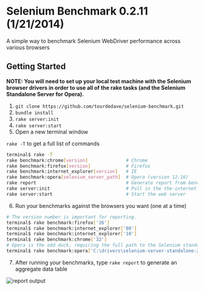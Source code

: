 # Selenium Benchmark 0.2.11 (1/21/2014)
A simple way to benchmark Selenium WebDriver performance across various browsers

## Getting Started

__NOTE: You will need to set up your local test machine with the Selenium browser drivers in order to use all of the rake tasks (and the Selenium Standalone Server for Opera).__

1) `git clone https://github.com/tourdedave/selenium-benchmark.git`  
2) `bundle install`  
3) `rake server:init`  
4) `rake server:start`  
5) Open a new terminal window

`rake -T` to get a full list of commands  

```sh
terminal$ rake -T
rake benchmark:chrome[version]              # Chrome
rake benchmark:firefox[version]             # Firefox
rake benchmark:internet_explorer[version]   # IE
rake benchmark:opera[selenium_server_path]  # Opera (version 12.16)
rake report                                 # Generate report from benchmark data
rake server:init                            # Pull in the the-internet after initial checkout
rake server:start                           # Start the web server
```

6) Run your benchmarks against the browsers you want (one at a time)  

```sh
# The version number is important for reporting.
terminal$ rake benchmark:firefox['26']
terminal$ rake benchmark:internet_explorer['08']
terminal$ rake benchmark:internet_explorer['10']
terminal$ rake benchmark:chrome['32']
# Opera is the odd duck, requiring the full path to the Selenium standalone server
terminal$ rake benchmark:opera['C:\drivers\selenium-server-standalone-2.39.0.jar']
```

7) After running your benchmarks, type `rake report` to generate an aggregate data table  

![report output](https://raw2.github.com/tourdedave/selenium-benchmark/develop/benchmarks/output.png)
